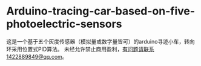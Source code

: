# Arduino-tracing-car-based-on-five-photoelectric-sensors
这是一个基于五个灰度传感器（模拟量或数字量皆可）的arduino寻迹小车，转向环采用位置式PID算法。
未经允许禁止商用盈利，有问题请联系1422889849@qq.com。

